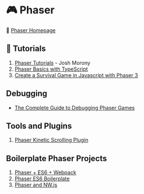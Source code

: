 # :video_game: Phaser

:link: [Phaser Homepage](https://phaser.io/)

## :beginner: Tutorials

1. [Phaser Tutorials](https://www.joshmorony.com/category/phaser-tutorials) - Josh Morony
2. [Phaser Basics with TypeScript](https://www.youtube.com/watch?v=ra8IpkU72oQ)
3. [Create a Survival Game in Javascript with Phaser 3](https://www.morganpage.tech/)

## Debugging

- [The Complete Guide to Debugging Phaser Games](https://gamedevacademy.org/how-to-debug-phaser-game)

## Tools and Plugins

1. [Phaser Kinetic Scrolling Plugin](http://jdnichollsc.github.io/Phaser-Kinetic-Scrolling-Plugin/)

## Boilerplate Phaser Projects

1. [Phaser + ES6 + Webpack](https://github.com/lean/phaser-es6-webpack)
2. [Phaser ES6 Boilerplate](https://github.com/belohlavek/phaser-es6-boilerplate)
3. [Phaser and NW.js](http://koobazaur.com/gamedev/streamlining-standalone-web-game-development-environment-phaser-nwjs/)
